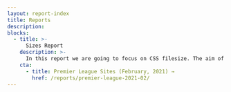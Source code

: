```yaml
---
layout: report-index
title: Reports
description:
blocks:
  - title: >-
      Sizes Report
    description: >-
      In this report we are going to focus on CSS filesize. The aim of this report is to understand how much CSS code is needed to build a site. Sites audited in this report:
    cta:
      - title: Premier League Sites (February, 2021) →
        href: /reports/premier-league-2021-02/
---
```

